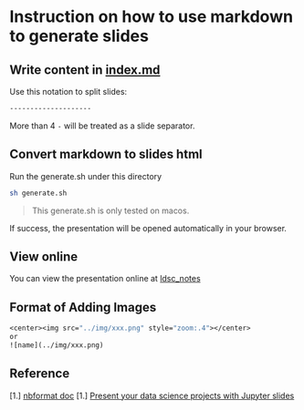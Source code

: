 # Instruction on how to use markdown to generate slides

## Write content in [index.md](index.md)

Use this notation to split slides:

```md
--------------------
```

More than 4 `-` will be treated as a slide separator.

## Convert markdown to slides html

Run the generate.sh under this directory

```sh
sh generate.sh
```

> This generate.sh is only tested on macos.

If success, the presentation will be opened automatically in your browser.

## View online

You can view the presentation online at [ldsc_notes](https://lucajiang.github.io/LDSC_NOTES/)

## Format of Adding Images

```pure
<center><img src="../img/xxx.png" style="zoom:.4"></center>
or
![name](../img/xxx.png)
```

## Reference

[1.] [nbformat doc](https://nbconvert.readthedocs.io/en/latest/usage.html)
[1.] [Present your data science projects with Jupyter slides](https://medium.com/learning-machine-learning/present-your-data-science-projects-with-jupyter-slides-75f20735eb0f)

<!-- [3.] [Markdown Cheatsheet]( -->